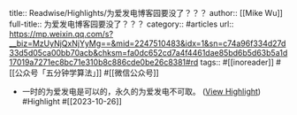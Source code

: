 title:: Readwise/Highlights/为爱发电博客园要没了？？？
author:: [[Mike Wu]]
full-title:: 为爱发电博客园要没了？？？
category:: #articles
url:: https://mp.weixin.qq.com/s?__biz=MzUyNjQxNjYyMg==&mid=2247510483&idx=1&sn=c74a96f334d27d33d5d05ca00bb70acb&chksm=fa0dc652cd7a4f4461dae85bd6b5d63b5a1d17019a7271ec8bc71e310b8c886cde0be26c8381#rd
tags:: #[[inoreader]] #[[公众号「五分钟学算法」]] #[[微信公众号]]

- 一时的为爱发电是可以的，永久的为爱发电不可取。 ([View Highlight](https://read.readwise.io/read/01hdmsh25q73begbjjjt88aerd)) #Highlight #[[2023-10-26]]